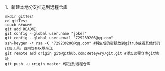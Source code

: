1、新建本地分支推送到远程仓库

    mkdir gitTest
    cd gitTest
    touch README
    git add README
    git config --global user.name "joker"
    git config --global user.email "729239206@qq.com"
    ssh-keygen -t rsa -C "729239206@qq.com" #将生成的密钥放到github或者其他代码托管工具，否则没有权限推送
    git remote add origin git@github.com:Reteyery/git.git #添加远程仓库git地址
    git push -u origin master #推送到远程仓库

